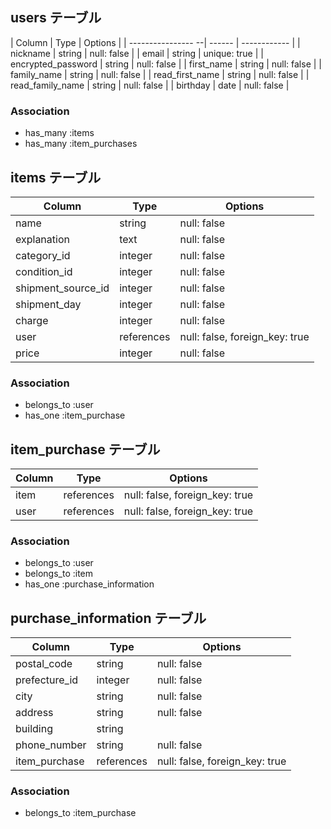 ## users テーブル
| Column             | Type   | Options      |
| ---------------- --| ------ | ------------ |
| nickname           | string | null: false  |
| email              | string | unique: true |
| encrypted_password | string | null: false  |
| first_name         | string | null: false  |
| family_name        | string | null: false  |
| read_first_name    | string | null: false  |
| read_family_name   | string | null: false  |
| birthday           | date   | null: false  |

### Association

- has_many :items
- has_many :item_purchases


## items テーブル
| Column             | Type       | Options                        |
| ------------------ | ---------- | ------------------------------ |
| name               | string     | null: false                    |
| explanation        | text       | null: false                    |
| category_id        | integer    | null: false                    |
| condition_id       | integer    | null: false                    |
| shipment_source_id | integer    | null: false                    |
| shipment_day       | integer    | null: false                    |
| charge             | integer    | null: false                    |
| user               | references | null: false, foreign_key: true |
| price              | integer    | null: false                    | 

### Association

- belongs_to :user
- has_one :item_purchase


## item_purchase テーブル
| Column | Type       | Options                        |
| ------ | ---------- | ------------------------------ |
| item   | references | null: false, foreign_key: true |
| user   | references | null: false, foreign_key: true |

### Association

- belongs_to :user
- belongs_to :item
- has_one :purchase_information


## purchase_information テーブル
| Column        | Type       | Options                        |
| ------------- | ---------- | ------------------------------ |
| postal_code   | string     | null: false                    |
| prefecture_id | integer    | null: false                    |
| city          | string     | null: false                    |
| address       | string     | null: false                    |
| building      | string     |                                |
| phone_number  | string     | null: false                    |
| item_purchase | references | null: false, foreign_key: true |

### Association

- belongs_to :item_purchase

